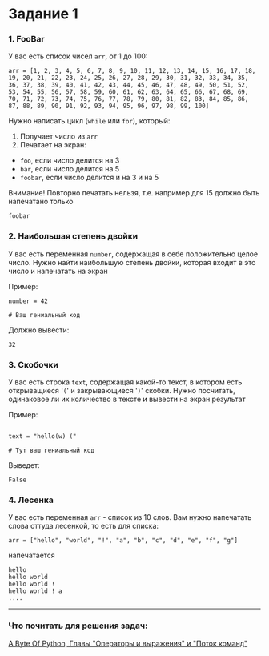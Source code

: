 # Задание 1

### 1. FooBar

У вас есть список чисел `arr`, от 1 до 100:

```
arr = [1, 2, 3, 4, 5, 6, 7, 8, 9, 10, 11, 12, 13, 14, 15, 16, 17, 18, 19, 20, 21, 22, 23, 24, 25, 26, 27, 28, 29, 30, 31, 32, 33, 34, 35, 36, 37, 38, 39, 40, 41, 42, 43, 44, 45, 46, 47, 48, 49, 50, 51, 52, 53, 54, 55, 56, 57, 58, 59, 60, 61, 62, 63, 64, 65, 66, 67, 68, 69, 70, 71, 72, 73, 74, 75, 76, 77, 78, 79, 80, 81, 82, 83, 84, 85, 86, 87, 88, 89, 90, 91, 92, 93, 94, 95, 96, 97, 98, 99, 100]
```

Нужно написать цикл (`while` или `for`), который:
1. Получает число из `arr`
2. Печатает на экран:
- `foo`, если число делится на 3
- `bar`, если число делится на 5
- `foobar`, если число делится и на 3 и на 5

Внимание! Повторно печатать нельзя, т.е. например для 15 должно быть напечатано только
```
foobar
```

### 2. Наибольшая степень двойки

У вас есть переменная `number`, содержащая в себе положительно целое число. Нужно найти наибольшую степень двойки, которая входит в это число и напечатать на экран

Пример:

```
number = 42

# Ваш гениальный код
```

Должно вывести:

```
32
```

### 3. Скобочки

У вас есть строка `text`, содержащая какой-то текст, в котором есть открыващиеся '`(`' и закрывающиеся '`)`' скобки. Нужно посчитать, одинаковое ли их количество в тексте и вывести на экран результат

Пример:

```

text = "hello(w) ("

# Тут ваш гениальный код
```

Выведет:

```
False
```

### 4. Лесенка

У вас есть переменная `arr` - список из 10 слов.
Вам нужно напечатать слова оттуда лесенкой, то есть для списка:

```
arr = ["hello", "world", "!", "a", "b", "c", "d", "e", "f", "g"]
```

напечатается

```
hello
hello world
hello world !
hello world ! a
....
```

---

### Что почитать для решения задач:

[A Byte Of Python, Главы "Операторы и выражения" и "Поток команд"](https://wombat.org.ua/AByteOfPython/AByteofPythonRussian-2.02.pdf)